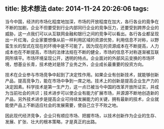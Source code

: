 title: 技术想法
date: 2014-11-24 20:26:06
tags:
---

当今中国，经济的市场化程度地加深，市场的开放程度在加大，各行各业的竟争在不断的加剧，企业不但要受到行业内部同行企业的竞争压力，还要受到跨界企业的威胁，这一点我们可以从互联网金融和银行之间的竞争可以看出。各行各业都呈现出一片红海，企业家要想像从前一样利用区域的资源优势，利用信息不对称，以野蛮生长的型式在现在的环境中是不可能了。因为现在的资源成本在不断提高，人力成本也在不断提高，市场的法律法规在不断的健全，市场的信息不对称逐渐被互联网所填平。市场环境呈现公开，透明的特点。企业面对的外部风云变换的市场环境，想基业长青，技术绝对是除了业务之外，企业成长最重要的投资方向。

技术在企业参与市场竞争中起到了决定性作用。如果企业有创新技术，就能够创新产品，提高竞争力，能在市场中争到一席之地。技术上的创新是提高企业生产力的决定因素。科学技术是第一生产力，这一点已被当今中国的改革开放所证实，并成为当前社会的共识；技术进步可以使企业有能力扩展市场，并源源不断地创造新的产品，另外技术进步是提高企业可持续发展能力的关键，拥有最新的技术，企业就能使产品上不断适应社会的发展需要，使自己立于不败之地。

因此现代经济竞争，企业只有顺应市场、把握市场，以技术创新作为企业的生存、发展、扩张、壮大的根本策略，才是真正的出路。